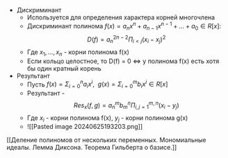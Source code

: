 - Дискриминант
	- Используется для определения характера корней многочлена
	- Дискриминант полинома $f(x)=a_nx^n+a_{n-1}x^{n-1}+\dots+a_0\in R[x]:$$$D(f) = a_n^{2n-2}\Pi_{i<j}(x_i-x_j)^2$$
	- Где $x_1,\dots,x_n$ - корни полинома f(x)
	- Если кольцо целостное, то D(f) = 0 $\Leftrightarrow$ у полинома f(x) есть хотя бы один кратный корень
- Результант
	- Пусть $f(x)=\Sigma^n_{i=0}a_ix^i,\ \ g(x)=\Sigma^m_{i=0}b_ix^i\in R[x]$
	- Результант - $$Res_x(f,g)=a_n^mb_m^n\Pi^{m,n}_{i,j=1}(x_i-y_j)$$
	- Где $x_i$ - корни полинома f(x),  $y_j$ - корни полинома g(x)
	- ![[Pasted image 20240625193203.png]]


[[Деление полиномов от нескольких переменных. Мономиальные идеалы. Лемма Диксона. Теорема Гильберта о базисе.]]